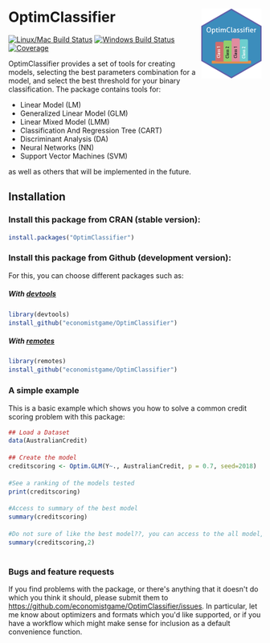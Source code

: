 # OptimClassifier <img src="man/figures/logo.png" align="right" />


[![Linux/Mac Build Status](https://travis-ci.org/economistgame/OptimClassifier.svg?branch=master)](https://travis-ci.org/economistgame/OptimClassifier)
[![Windows Build Status](https://ci.appveyor.com/api/projects/status/f3h44m7jwr8ms9tf?svg=true)](https://ci.appveyor.com/project/economistgame/optimclassifier)
[![Coverage](https://codecov.io/gh/economistgame/OptimClassifier/branch/master/graph/badge.svg)](https://codecov.io/gh/economistgame/OptimClassifier)

OptimClassifier provides a set of tools for creating models, selecting the best parameters combination for a model, and select the best threshold for your binary classification. The package contains tools for:

- Linear Model (LM) 
- Generalized Linear Model (GLM) 
- Linear Mixed Model (LMM) 
- Classification And Regression Tree (CART)
- Discriminant Analysis (DA)
- Neural Networks (NN)
- Support Vector Machines (SVM)

as well as others that will be implemented in the future.

## Installation

### Install this package from CRAN (stable version):

```r
install.packages("OptimClassifier")
```
### Install this package from Github (development version):

For this, you can choose different packages such as:

##### With [devtools](https://github.com/hadley/devtools)

```r
library(devtools)
install_github("economistgame/OptimClassifier")
```
##### With [remotes](https://github.com/r-lib/remotes)

```r
library(remotes)
install_github("economistgame/OptimClassifier")
```
### A simple example

This is a basic example which shows you how to solve a common credit scoring problem with this package:

``` r
## Load a Dataset
data(AustralianCredit)

## Create the model
creditscoring <- Optim.GLM(Y~., AustralianCredit, p = 0.7, seed=2018)

#See a ranking of the models tested
print(creditscoring)

#Access to summary of the best model
summary(creditscoring)

#Do not sure of like the best model??, you can access to the all model, for example the 2nd model
summary(creditscoring,2)
 

```
### Bugs and feature requests

If you find problems with the package, or there's anything that it doesn't do which you think it should, please submit them to <https://github.com/economistgame/OptimClassifier/issues>. In particular, let me know about optimizers and formats which you'd like supported, or if you have a workflow which might make sense for inclusion as a default convenience function.
